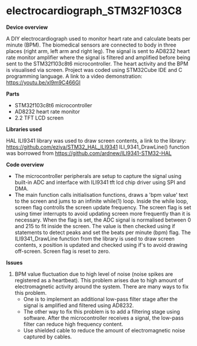 # electrocardiograph_STM32F103C8

**Device overview**

A DIY electrocardiograph used to monitor heart rate and calculate beats per minute (BPM). The biomedical sensors are connected to body in three places (right arm, left arm and right leg). The signal is sent to AD8232 heart rate monitor amplifier where the signal is filtered and amplified before being sent to the STM32f103c8t6 microcontroller. The heart activity and the BPM is visualised via screen. Project was coded using STM32Cube IDE and C programming language.  A link to a video demonstration: https://youtu.be/xl9m9C466GI

**Parts**
- STM32f103c8t6 microcontroller
- AD8232 heart rate monitor
- 2.2 TFT LCD screen

**Libraries used**

HAL ILI9341 library was used to draw screen contents, a link to the library: https://github.com/eziya/STM32_HAL_ILI9341
ILI_9341_DrawLine() function was borrowed from https://github.com/ardnew/ILI9341-STM32-HAL

**Code overview**

- The microcontroller peripherals are setup to capture the signal using built-in ADC and interface with ILI9341 tft lcd chip driver using SPI and DMA.
- The main function calls initialisation functions, draws a 'bpm value' text to the screen and jums to an infinite while(1) loop. Inside the while loop, screen flag           controlls the screen update frequency. The screen flag is set using timer interrupts to avoid updating screen more frequently than it is necessary. When the flag is set,    the ADC signal is normalised between 0 and 215 to fit inside the screen. The value is then checked using if statements to detect peaks and set the beats per minute (bpm)    flag. The ILI9341_DrawLine function from the library is used to draw screen contents, x position is updated and checked using if's to avoid drawing off-screen. Screen       flag is reset to zero.


**Issues**
1. BPM value fluctuation due to high level of noise (noise spikes are registered as a heartbeat). This problem arises due to high amount of electromagnetic activity around the system. There are many ways to fix this problem.
   - One is to implement an additional low-pass filter stage after the signal is amplified and filtered using AD8232.
   - The other way to fix this problem is to add a filtering stage using software. After the microcontroller receives a signal, the low-pass filter can reduce
     high frequency content.
   - Use shielded cable to reduce the amount of electromagnetic noise captured by cables.
